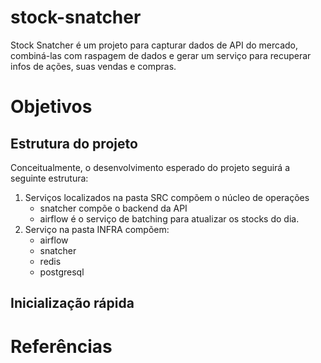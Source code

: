 # stock-snatcher
Stock Snatcher é um projeto para capturar dados de API do mercado, combiná-las com raspagem de dados e gerar um serviço para recuperar infos de ações, suas vendas e compras. 

# Objetivos

## Estrutura do projeto

Conceitualmente, o desenvolvimento esperado do projeto seguirá a seguinte estrutura:
1. Serviços localizados na pasta SRC compõem o núcleo de operações
   * snatcher compõe o backend da API 
   * airflow é o serviço de batching para atualizar os stocks do dia.
2. Serviço na pasta INFRA compõem:
    * airflow
    * snatcher
    * redis
    * postgresql

## Inicialização rápida

# Referências


